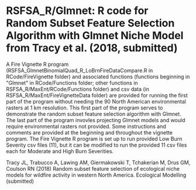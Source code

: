 # RSFSA_R/Glmnet: R code for Random Subset Feature Selection Algorithm with Glmnet Niche Model from Tracy et al. (2018, submitted)

A Fire Vignette R program (RSFSA_GlmnetBinomialQuad_R_LoBrnFireDataCompare.R in RCode/FireVignette folder) and associated functions (functions beginning in "Glmnet" in RCode/Functions folder; other functions in RSFSA_R/MaxEnt/RCode/Functions folder) and csv data (in RSFSA_R/MaxEnt/FireVignetteData folder) are provided for running the first part of the program without needing the 90 North American environmental rasters at 1 km resolution. This first part of the program serves to demonstrate the random subset feature selection algorithm with Glmnet. The last part of the program invovles projecting Glmnet models and would require environmental rasters not provided. Some instructions and comments are provided at the beginning and throughout the vignette program. The Fire Vignette R program is set up to run provided Low Burn Severity csv files (11), but it can be modified to run the provided 11 csv files each for Moderate and High Burn Severities.

Tracy JL, Trabucco A, Lawing AM, Giermakowski T, Tchakerian M, Drus GM, Coulson RN
 (2018) Random subset feature selection of ecological niche models for wildfire activity in western North America. Ecological Modelling (submitted)
